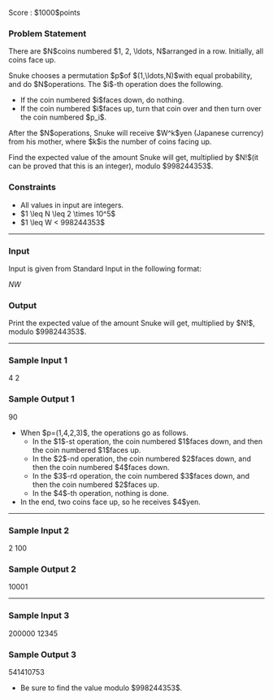 
<div>

<span>

<span>

<p>
Score : $1000$points
</p>

<div>

<section>

### **Problem Statement**

<p>
There are $N$coins numbered $1, 2, \ldots, N$arranged in a row.
Initially, all coins face up.
</p>

<p>
Snuke chooses a permutation $p$of $(1,\ldots,N)$with equal probability, and do $N$operations.
The $i$-th operation does the following.
</p>

<ul>

<li>
If the coin numbered $i$faces down, do nothing.
</li>

<li>
If the coin numbered $i$faces up, turn that coin over and then turn over the coin numbered $p_i$.
</li>

</ul>

<p>
After the $N$operations, Snuke will receive $W^k$yen (Japanese currency) from his mother, where $k$is the number of coins facing up.
</p>

<p>
Find the expected value of the amount Snuke will get, multiplied by $N!$(it can be proved that this is an integer), modulo $998244353$.
</p>

</section>

</div>

<div>

<section>

### **Constraints**

<ul>

<li>
All values in input are integers.
</li>

<li>
$1 \leq N \leq 2 \times 10^5$
</li>

<li>
$1 \leq W < 998244353$
</li>

</ul>

</section>

</div>

---

<div>

<div>

<section>

### **Input**

<p>
Input is given from Standard Input in the following format:
</p>

<div>

$N$$W$
</div>

</section>

</div>

<div>

<section>

### **Output**

<p>
Print the expected value of the amount Snuke will get, multiplied by $N!$, modulo $998244353$.
</p>

</section>

</div>

</div>

---

<div>

<section>

### **Sample Input 1**

<div>

4 2

</div>

</section>

</div>

<div>

<section>

### **Sample Output 1**

<div>

90

</div>

<ul>

<li>
When $p=(1,4,2,3)$, the operations go as follows.
<ul>

<li>
In the $1$-st operation, the coin numbered $1$faces down, and then the coin numbered $1$faces up.
</li>

<li>
In the $2$-nd operation, the coin numbered $2$faces down, and then the coin numbered $4$faces down.
</li>

<li>
In the $3$-rd operation, the coin numbered $3$faces down, and then the coin numbered $2$faces up.
</li>

<li>
In the $4$-th operation, nothing is done.
</li>

</ul>

</li>

<li>
In the end, two coins face up, so he receives $4$yen.
</li>

</ul>

</section>

</div>

---

<div>

<section>

### **Sample Input 2**

<div>

2 100

</div>

</section>

</div>

<div>

<section>

### **Sample Output 2**

<div>

10001

</div>

</section>

</div>

---

<div>

<section>

### **Sample Input 3**

<div>

200000 12345

</div>

</section>

</div>

<div>

<section>

### **Sample Output 3**

<div>

541410753

</div>

<ul>

<li>
Be sure to find the value modulo $998244353$.
</li>

</ul>

</section>

</div>

</span>

</span>

</div>
